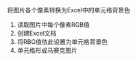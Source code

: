 将图片各个像素转换为Excel中的单元格背景色<br/>
1. 读取图片中每个像素RGB值<br/>
2. 创建Excel文档<br/>
3. 将RBG值依此设置为单元格背景色<br/>
4. 单元格形成马赛克图片<br/>

